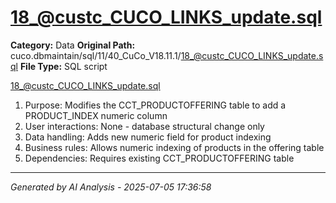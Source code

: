 # 18_@custc_CUCO_LINKS_update.sql

**Category:** Data
**Original Path:** cuco.dbmaintain/sql/11/40_CuCo_V18.11.1/18_@custc_CUCO_LINKS_update.sql
**File Type:** SQL script

18_@custc_CUCO_LINKS_update.sql
1. Purpose: Modifies the CCT_PRODUCTOFFERING table to add a PRODUCT_INDEX numeric column
2. User interactions: None - database structural change only
3. Data handling: Adds new numeric field for product indexing
4. Business rules: Allows numeric indexing of products in the offering table
5. Dependencies: Requires existing CCT_PRODUCTOFFERING table

---
*Generated by AI Analysis - 2025-07-05 17:36:58*

